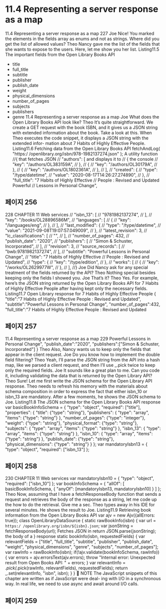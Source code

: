 # 11.4 Representing a server response as a map

11.4 Representing a server response as a map 227
Joe Nice! You marked the elements in the fields array as enums and not as
strings. Where did you get the list of allowed values?
Theo Nancy gave me the list of the fields that she wants to expose to the users. Here,
let me show you her list.
Listing11.5 The important fields from the Open Library Books API
- title
- full_title
- subtitle
- publisher
- publish_date
- weight
- physical_dimensions
- number_of_pages
- subjects
- publishers
- genre
11.4 Representing a server response as a map
Joe What does the Open Library Books API look like?
Theo It’s quite straightforward. We create a GET request with the book ISBN, and it
gives us a JSON string with extended information about the book. Take a look
at this.
When Theo executes the code snippet, it displays a JSON string with the extended infor-
mation about 7 Habits of Highly Effective People.
Listing11.6 Fetching data from the Open Library Books API
fetchAndLog(
"https:/ /openlibrary.org/isbn/978-1982137274.json"
);
A utility function
//{
that fetches JSON
// "authors": [
and displays it to
// {
the console
// "key": "/authors/OL383159A",
// },
// {
// "key": "/authors/OL30179A",
// },
// {
// "key": "/authors/OL1802361A",
// },
// ],
// "created": {
// "type": "/type/datetime",
// "value": "2020-08-17T14:26:27.274890",
// },
// "full_title": "7 Habits of Highly Effective
// People : Revised and Updated Powerful
// Lessons in Personal Change",

## 페이지 256

228 CHAPTER 11 Web services
// "isbn_13": [
// "9781982137274",
// ],
// "key": "/books/OL28896586M",
// "languages": [
// {
// "key": "/languages/eng",
// },
// ],
// "last_modified": {
// "type": "/type/datetime",
// "value": "2021-09-08T19:07:57.049009",
// },
// "latest_revision": 3,
// "lc_classifications": [
// "",
// ],
// "number_of_pages": 432,
// "publish_date": "2020",
// "publishers": [
// "Simon & Schuster, Incorporated",
// ],
// "revision": 3,
// "source_records": [
// "bwb:9781982137274",
// ],
// "subtitle": "Powerful Lessons in Personal Change",
// "title": "7 Habits of Highly Effective
// People : Revised and Updated",
// "type": {
// "key": "/type/edition",
// },
// "works": [
// {
// "key": "/works/OL2629977W",
// },
// ],
//}
Joe Did Nancy ask for any special treatment of the fields returned by the API?
Theo Nothing special besides keeping only the fields I showed you.
Joe That’s it?
Theo Yes. For example, here’s the JSON string returned by the Open Library Books
API for 7 Habits of Highly Effective People after having kept only the necessary
fields.
Listing11.7 Open Library response for 7 Habits of Highly Effective People
{
"title":"7 Habits of Highly Effective People : Revised and Updated",
"subtitle":"Powerful Lessons in Personal Change",
"number_of_pages":432,
"full_title":"7 Habits of Highly Effective People : Revised and Updated

## 페이지 257

11.4 Representing a server response as a map 229
Powerful Lessons in Personal Change",
"publish_date":"2020",
"publishers":["Simon & Schuster, Incorporated"]
}
Theo Also, Nancy wants us to keep only the fields that appear in the client request.
Joe Do you know how to implement the double field filtering?
Theo Yeah, I’ll parse the JSON string from the API into a hash map, like we parsed a
client request, and then I’ll use _.pick twice to keep only the required fields.
Joe It sounds like a great plan to me. Can you code it, including validating the data
that is returned by the Open Library API?
Theo Sure! Let me first write the JSON schema for the Open Library API response.
Theo needs to refresh his memory with the materials about schema composition in order
to express the fact that either isbn_10 or isbn_13 are mandatory. After a few moments,
he shows the JSON schema to Joe.
Listing11.8 The JSON schema for the Open Library Books API response
var basicBookInfoSchema = {
"type": "object",
"required": ["title"],
"properties": {
"title": {"type": "string"},
"publishers": {
"type": "array",
"items": {"type": "string"}
},
"number_of_pages": {"type": "integer"},
"weight": {"type": "string"},
"physical_format": {"type": "string"},
"subjects": {
"type": "array",
"items": {"type": "string"}
},
"isbn_13": {
"type": "array",
"items": {"type": "string"}
},
"isbn_10": {
"type": "array",
"items": {"type": "string"}
},
"publish_date": {"type": "string"},
"physical_dimensions": {"type": "string"}
}
};
var mandatoryIsbn13 = {
"type": "object",
"required": ["isbn_13"]
};

## 페이지 258

230 CHAPTER 11 Web services
var mandatoryIsbn10 = {
"type": "object",
"required": ["isbn_10"]
};
var bookInfoSchema = {
"allOf": [
basicBookInfoSchema,
{
"anyOf": [mandatoryIsbn13, mandatoryIsbn10]
}
]
};
Theo Now, assuming that I have a fetchResponseBody function that sends a request
and retrieves the body of the response as a string, let me code up the how to do
the retrieval. Give me a sec.
Theo types away in his IDE for several minutes. He shows the result to Joe.
Listing11.9 Retrieving book information from the Open Library Books API
var ajv = new Ajv({allErrors: true});
class OpenLibraryDataSource {
static rawBookInfo(isbn) {
var url = `https:/ /openlibrary.org/isbn/${isbn}.json`;
var jsonString = fetchResponseBody(url);
Fetches JSON in
return JSON.parse(jsonString);
the body of a
}
response
static bookInfo(isbn, requestedFields) {
var relevantFields = ["title", "full_title",
"subtitle", "publisher",
"publish_date", "weight",
"physical_dimensions", "genre",
"subjects", "number_of_pages"];
var rawInfo = rawBookInfo(isbn);
if(!ajv.validate(bookInfoSchema, rawInfo)) {
var errors = ajv.errorsText(ajv.errors);
throw "Internal error: Unexpected result from Open Books API: " +
errors;
}
var relevantInfo =
_.pick(_.pick(rawInfo, relevantFields), requestedFields);
return _.set(relevantInfo, "isbn", isbn);
}
}
 NOTE The JavaScript snippets of this chapter are written as if JavaScript were deal-
ing with I/O in a synchronous way. In real life, we need to use async and await around
I/O calls.

## 페이지 259